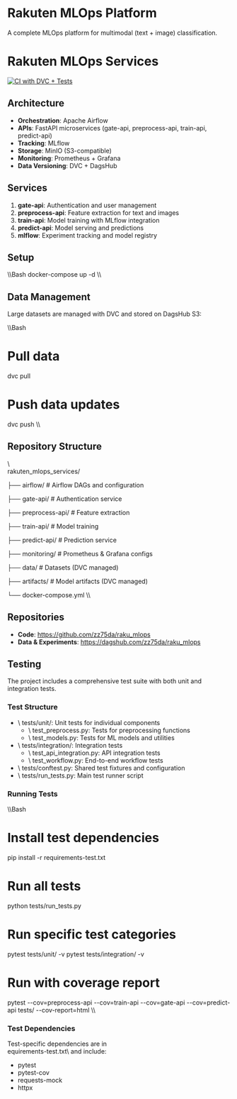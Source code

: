 ﻿# Rakuten MLOps Platform

A complete MLOps platform for multimodal (text + image) classification.

# Rakuten MLOps Services

[![CI with DVC + Tests](https://github.com/zz75da/raku_mlops/actions/workflows/dvc-ci.yml/badge.svg?branch=main)](https://github.com/zz75da/raku_mlops/actions/workflows/dvc-ci.yml)


## Architecture

- **Orchestration**: Apache Airflow
- **APIs**: FastAPI microservices (gate-api, preprocess-api, train-api, predict-api)
- **Tracking**: MLflow
- **Storage**: MinIO (S3-compatible)
- **Monitoring**: Prometheus + Grafana
- **Data Versioning**: DVC + DagsHub

## Services

1. **gate-api**: Authentication and user management
2. **preprocess-api**: Feature extraction for text and images
3. **train-api**: Model training with MLflow integration
4. **predict-api**: Model serving and predictions
5. **mlflow**: Experiment tracking and model registry

## Setup

\\\Bash
docker-compose up -d
\\\

## Data Management

Large datasets are managed with DVC and stored on DagsHub S3:

\\\Bash
# Pull data
dvc pull

# Push data updates
dvc push
\\\

## Repository Structure

\\\
rakuten_mlops_services/

├── airflow/          # Airflow DAGs and configuration

├── gate-api/         # Authentication service

├── preprocess-api/   # Feature extraction

├── train-api/        # Model training

├── predict-api/      # Prediction service

├── monitoring/       # Prometheus & Grafana configs

├── data/            # Datasets (DVC managed)

├── artifacts/       # Model artifacts (DVC managed)

└── docker-compose.yml
\\\

## Repositories

- **Code**: https://github.com/zz75da/raku_mlops
- **Data & Experiments**: https://dagshub.com/zz75da/raku_mlops

## Testing

The project includes a comprehensive test suite with both unit and integration tests.

### Test Structure

- \	tests/unit/\: Unit tests for individual components
  - \	test_preprocess.py\: Tests for preprocessing functions
  - \	test_models.py\: Tests for ML models and utilities
- \	tests/integration/\: Integration tests
  - \	test_api_integration.py\: API integration tests
  - \	test_workflow.py\: End-to-end workflow tests
- \	tests/conftest.py\: Shared test fixtures and configuration
- \	tests/run_tests.py\: Main test runner script

### Running Tests

\\\Bash
# Install test dependencies
pip install -r requirements-test.txt

# Run all tests
python tests/run_tests.py

# Run specific test categories
pytest tests/unit/ -v
pytest tests/integration/ -v

# Run with coverage report
pytest --cov=preprocess-api --cov=train-api --cov=gate-api --cov=predict-api tests/ --cov-report=html
\\\

### Test Dependencies

Test-specific dependencies are in \
equirements-test.txt\ and include:
- pytest
- pytest-cov
- requests-mock
- httpx






